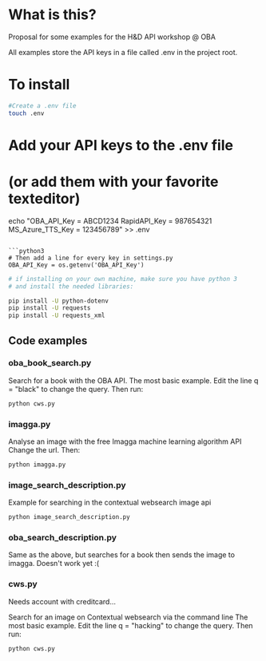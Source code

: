 # What is this?
Proposal for some examples for the H&D API workshop @ OBA

All examples store the API keys in a file called .env in the project root.

# To install

```bash
#Create a .env file
touch .env
```

# Add your API keys to the .env file
# (or add them with your favorite texteditor)
echo "OBA_API_Key = ABCD1234
RapidAPI_Key = 987654321
MS_Azure_TTS_Key = 123456789" >> .env
```

```python3
# Then add a line for every key in settings.py
OBA_API_Key = os.getenv('OBA_API_Key')
```

```bash
# if installing on your own machine, make sure you have python 3
# and install the needed libraries:

pip install -U python-dotenv
pip install -U requests
pip install -U requests_xml
```

## Code examples

### oba_book_search.py

Search for a book with the OBA API.
The most basic example. Edit the line q = "black" to change the query.
Then run:

```bash
python cws.py
```

### imagga.py

Analyse an image with the free Imagga machine learning algorithm API
Change the url. Then:

```bash
python imagga.py
```

### image_search_description.py

Example for searching in the contextual websearch image api

```bash
python image_search_description.py
```


### oba_search_description.py

Same as the above, but searches for a book then sends the image to imagga.
Doesn't work yet :(

### cws.py

Needs account with creditcard...

Search for an image on Contextual websearch via the command line
The most basic example. Edit the line q = "hacking" to change the query.
Then run:

```bash
python cws.py
```
